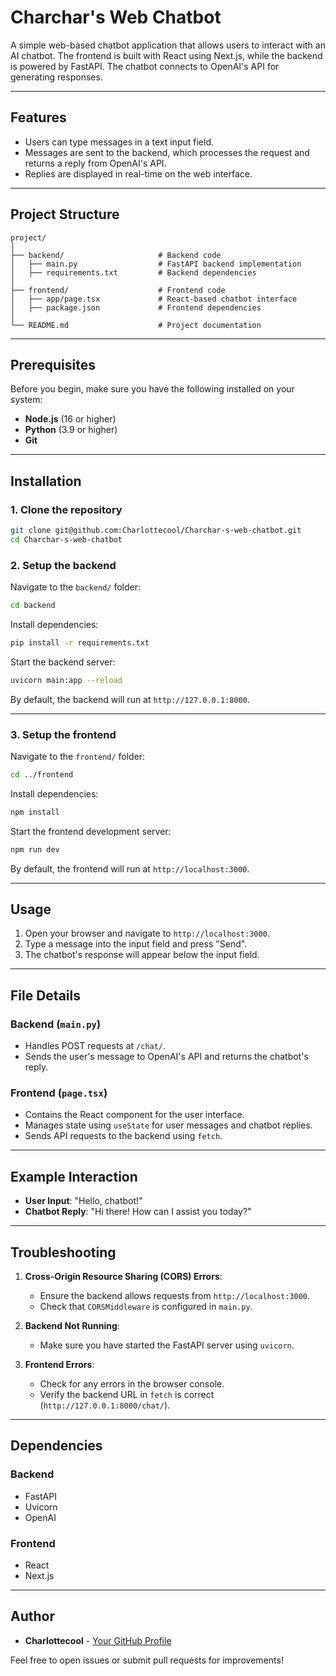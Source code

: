 # Charchar's Web Chatbot

A simple web-based chatbot application that allows users to interact with an AI chatbot. The frontend is built with React using Next.js, while the backend is powered by FastAPI. The chatbot connects to OpenAI's API for generating responses.

---

## Features

- Users can type messages in a text input field.
- Messages are sent to the backend, which processes the request and returns a reply from OpenAI's API.
- Replies are displayed in real-time on the web interface.

---

## Project Structure

```
project/
│
├── backend/                     # Backend code
│   ├── main.py                  # FastAPI backend implementation
│   ├── requirements.txt         # Backend dependencies
│
├── frontend/                    # Frontend code
│   ├── app/page.tsx             # React-based chatbot interface
│   ├── package.json             # Frontend dependencies
│
└── README.md                    # Project documentation
```

---

## Prerequisites

Before you begin, make sure you have the following installed on your system:

- **Node.js** (16 or higher)
- **Python** (3.9 or higher)
- **Git**

---

## Installation

### **1. Clone the repository**
```bash
git clone git@github.com:Charlottecool/Charchar-s-web-chatbot.git
cd Charchar-s-web-chatbot
```

### **2. Setup the backend**

Navigate to the `backend/` folder:
```bash
cd backend
```

Install dependencies:
```bash
pip install -r requirements.txt
```

Start the backend server:
```bash
uvicorn main:app --reload
```

By default, the backend will run at `http://127.0.0.1:8000`.

---

### **3. Setup the frontend**

Navigate to the `frontend/` folder:
```bash
cd ../frontend
```

Install dependencies:
```bash
npm install
```

Start the frontend development server:
```bash
npm run dev
```

By default, the frontend will run at `http://localhost:3000`.

---

## Usage

1. Open your browser and navigate to `http://localhost:3000`.
2. Type a message into the input field and press "Send".
3. The chatbot's response will appear below the input field.

---

## File Details

### **Backend (`main.py`)**
- Handles POST requests at `/chat/`.
- Sends the user's message to OpenAI's API and returns the chatbot's reply.

### **Frontend (`page.tsx`)**
- Contains the React component for the user interface.
- Manages state using `useState` for user messages and chatbot replies.
- Sends API requests to the backend using `fetch`.

---

## Example Interaction

- **User Input**: "Hello, chatbot!"
- **Chatbot Reply**: "Hi there! How can I assist you today?"

---

## Troubleshooting

1. **Cross-Origin Resource Sharing (CORS) Errors**:
   - Ensure the backend allows requests from `http://localhost:3000`.
   - Check that `CORSMiddleware` is configured in `main.py`.

2. **Backend Not Running**:
   - Make sure you have started the FastAPI server using `uvicorn`.

3. **Frontend Errors**:
   - Check for any errors in the browser console.
   - Verify the backend URL in `fetch` is correct (`http://127.0.0.1:8000/chat/`).

---

## Dependencies

### **Backend**
- FastAPI
- Uvicorn
- OpenAI

### **Frontend**
- React
- Next.js

---

## Author

- **Charlottecool** - [Your GitHub Profile](https://github.com/Charlottecool)

Feel free to open issues or submit pull requests for improvements!
```
